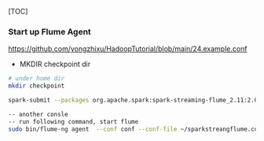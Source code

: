 
[TOC]

### Start up Flume Agent

https://github.com/yongzhixu/HadoopTutorial/blob/main/24.example.conf
- MKDIR checkpoint dir
```sh
# under home dir
mkdir checkpoint

spark-submit --packages org.apache.spark:spark-streaming-flume_2.11:2.0.0 SparkFlume.py

-- another consle 
-- run following command, start flume
sudo bin/flume-ng agent  --conf conf --conf-file ~/sparkstreangflume.conf --name a1

```

